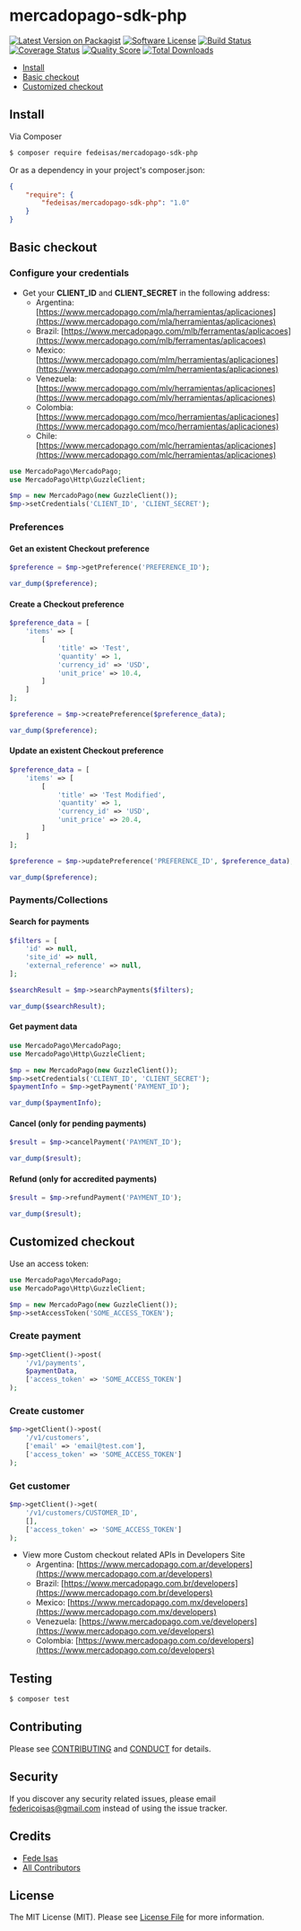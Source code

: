 # mercadopago-sdk-php

[![Latest Version on Packagist][ico-version]][link-packagist]
[![Software License][ico-license]](LICENSE.md)
[![Build Status][ico-travis]][link-travis]
[![Coverage Status][ico-scrutinizer]][link-scrutinizer]
[![Quality Score][ico-code-quality]][link-code-quality]
[![Total Downloads][ico-downloads]][link-downloads]

* [Install](#install)
* [Basic checkout](#basic-checkout)
* [Customized checkout](#custom-checkout)

<a name="install"></a>
## Install

Via Composer

``` bash
$ composer require fedeisas/mercadopago-sdk-php
```

Or as a dependency in your project's composer.json:

```json
{
    "require": {
        "fedeisas/mercadopago-sdk-php": "1.0"
    }
}
```

<a name="basic-checkout"></a>
## Basic checkout

### Configure your credentials

* Get your **CLIENT_ID** and **CLIENT_SECRET** in the following address:
    * Argentina: [https://www.mercadopago.com/mla/herramientas/aplicaciones](https://www.mercadopago.com/mla/herramientas/aplicaciones)
    * Brazil: [https://www.mercadopago.com/mlb/ferramentas/aplicacoes](https://www.mercadopago.com/mlb/ferramentas/aplicacoes)
    * Mexico: [https://www.mercadopago.com/mlm/herramientas/aplicaciones](https://www.mercadopago.com/mlm/herramientas/aplicaciones)
    * Venezuela: [https://www.mercadopago.com/mlv/herramientas/aplicaciones](https://www.mercadopago.com/mlv/herramientas/aplicaciones)
    * Colombia: [https://www.mercadopago.com/mco/herramientas/aplicaciones](https://www.mercadopago.com/mco/herramientas/aplicaciones)
    * Chile: [https://www.mercadopago.com/mlc/herramientas/aplicaciones](https://www.mercadopago.com/mlc/herramientas/aplicaciones)

```php
use MercadoPago\MercadoPago;
use MercadoPago\Http\GuzzleClient;

$mp = new MercadoPago(new GuzzleClient());
$mp->setCredentials('CLIENT_ID', 'CLIENT_SECRET');
```

### Preferences

#### Get an existent Checkout preference

```php
$preference = $mp->getPreference('PREFERENCE_ID');

var_dump($preference);
```

#### Create a Checkout preference

```php
$preference_data = [
    'items' => [
        [
            'title' => 'Test',
            'quantity' => 1,
            'currency_id' => 'USD',
            'unit_price' => 10.4,
        ]
    ]
];

$preference = $mp->createPreference($preference_data);

var_dump($preference);
```

#### Update an existent Checkout preference

```php
$preference_data = [
    'items' => [
        [
            'title' => 'Test Modified',
            'quantity' => 1,
            'currency_id' => 'USD',
            'unit_price' => 20.4,
        ]
    ]
];

$preference = $mp->updatePreference('PREFERENCE_ID', $preference_data);

var_dump($preference);
```

### Payments/Collections

#### Search for payments

```php
$filters = [
    'id' => null,
    'site_id' => null,
    'external_reference' => null,
];

$searchResult = $mp->searchPayments($filters);

var_dump($searchResult);
```

#### Get payment data

```php
use MercadoPago\MercadoPago;
use MercadoPago\Http\GuzzleClient;

$mp = new MercadoPago(new GuzzleClient());
$mp->setCredentials('CLIENT_ID', 'CLIENT_SECRET');
$paymentInfo = $mp->getPayment('PAYMENT_ID');

var_dump($paymentInfo);
```

#### Cancel (only for pending payments)

```php
$result = $mp->cancelPayment('PAYMENT_ID');

var_dump($result);
```

#### Refund (only for accredited payments)

```php
$result = $mp->refundPayment('PAYMENT_ID');

var_dump($result);
```

<a name="custom-checkout"></a>

## Customized checkout

Use an access token:

```php
use MercadoPago\MercadoPago;
use MercadoPago\Http\GuzzleClient;

$mp = new MercadoPago(new GuzzleClient());
$mp->setAccessToken('SOME_ACCESS_TOKEN');
```

### Create payment

```php
$mp->getClient()->post(
    '/v1/payments',
    $paymentData,
    ['access_token' => 'SOME_ACCESS_TOKEN']
);
```

### Create customer

```php
$mp->getClient()->post(
    '/v1/customers',
    ['email' => 'email@test.com'],
    ['access_token' => 'SOME_ACCESS_TOKEN']
);
```

### Get customer

```php
$mp->getClient()->get(
    '/v1/customers/CUSTOMER_ID',
    [],
    ['access_token' => 'SOME_ACCESS_TOKEN']
);
```

* View more Custom checkout related APIs in Developers Site
    * Argentina: [https://www.mercadopago.com.ar/developers](https://www.mercadopago.com.ar/developers)
    * Brazil: [https://www.mercadopago.com.br/developers](https://www.mercadopago.com.br/developers)
    * Mexico: [https://www.mercadopago.com.mx/developers](https://www.mercadopago.com.mx/developers)
    * Venezuela: [https://www.mercadopago.com.ve/developers](https://www.mercadopago.com.ve/developers)
    * Colombia: [https://www.mercadopago.com.co/developers](https://www.mercadopago.com.co/developers)

## Testing

``` bash
$ composer test
```

## Contributing

Please see [CONTRIBUTING](CONTRIBUTING.md) and [CONDUCT](CONDUCT.md) for details.

## Security

If you discover any security related issues, please email federicoisas@gmail.com instead of using the issue tracker.

## Credits

- [Fede Isas][link-author]
- [All Contributors][link-contributors]

## License

The MIT License (MIT). Please see [License File](LICENSE.md) for more information.

[ico-version]: https://img.shields.io/packagist/v/fedeisas/mercadopago-sdk-php.svg?style=flat-square
[ico-license]: https://img.shields.io/badge/license-MIT-brightgreen.svg?style=flat-square
[ico-travis]: https://img.shields.io/travis/fedeisas/mercadopago-sdk-php/master.svg?style=flat-square
[ico-scrutinizer]: https://img.shields.io/scrutinizer/coverage/g/fedeisas/mercadopago-sdk-php.svg?style=flat-square
[ico-code-quality]: https://img.shields.io/scrutinizer/g/fedeisas/mercadopago-sdk-php.svg?style=flat-square
[ico-downloads]: https://img.shields.io/packagist/dt/fedeisas/mercadopago-sdk-php.svg?style=flat-square

[link-packagist]: https://packagist.org/packages/fedeisas/mercadopago-sdk-php
[link-travis]: https://travis-ci.org/fedeisas/mercadopago-sdk-php
[link-scrutinizer]: https://scrutinizer-ci.com/g/fedeisas/mercadopago-sdk-php/code-structure
[link-code-quality]: https://scrutinizer-ci.com/g/fedeisas/mercadopago-sdk-php
[link-downloads]: https://packagist.org/packages/fedeisas/mercadopago-sdk-php
[link-author]: https://github.com/fedeisas
[link-contributors]: ../../contributors
